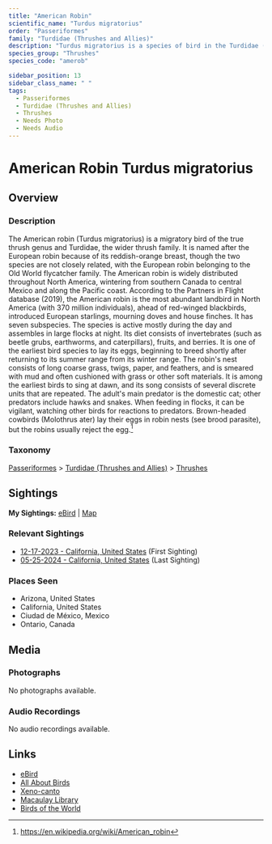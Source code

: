 ```yaml
---
title: "American Robin"
scientific_name: "Turdus migratorius"
order: "Passeriformes"
family: "Turdidae (Thrushes and Allies)"
description: "Turdus migratorius is a species of bird in the Turdidae (Thrushes and Allies) family. It has been observed 26 times."
species_group: "Thrushes"
species_code: "amerob"

sidebar_position: 13
sidebar_class_name: " "
tags: 
  - Passeriformes
  - Turdidae (Thrushes and Allies)
  - Thrushes
  - Needs Photo
  - Needs Audio
---
```


# American Robin <span className='sci_name'>Turdus migratorius</span>

## Overview

### Description
The American robin (Turdus migratorius) is a migratory bird of the true thrush genus and Turdidae, the wider thrush family. It is named after the European robin because of its reddish-orange breast, though the two species are not closely related, with the European robin belonging to the Old World flycatcher family. The American robin is widely distributed throughout North America, wintering from southern Canada to central Mexico and along the Pacific coast.
According to the Partners in Flight database (2019), the American robin is the most abundant landbird in North America (with 370 million individuals), ahead of red-winged blackbirds, introduced European starlings, mourning doves and house finches. It has seven subspecies.
The species is active mostly during the day and assembles in large flocks at night. Its diet consists of invertebrates (such as beetle grubs, earthworms, and caterpillars), fruits, and berries. It is one of the earliest bird species to lay its eggs, beginning to breed shortly after returning to its summer range from its winter range. The robin's nest consists of long coarse grass, twigs, paper, and feathers, and is smeared with mud and often cushioned with grass or other soft materials. It is among the earliest birds to sing at dawn, and its song consists of several discrete units that are repeated.
The adult's main predator is the domestic cat; other predators include hawks and snakes. When feeding in flocks, it can be vigilant, watching other birds for reactions to predators. Brown-headed cowbirds (Molothrus ater) lay their eggs in robin nests (see brood parasite), but the robins usually reject the egg.[^1]

[^1]: https://en.wikipedia.org/wiki/American_robin

### Taxonomy
[Passeriformes](/tags/passeriformes) > [Turdidae (Thrushes and Allies)](/tags/turdidae-thrushes-and-allies) > [Thrushes](/tags/thrushes)


## Sightings

**My Sightings:** [eBird](https://ebird.org/lifelist?r=world&time=life&spp=amerob) | [Map](/map?species_code=amerob)

### Relevant Sightings

* [12-17-2023 - California, United States](https://ebird.org/checklist/S156549375) (First Sighting)
* [05-25-2024 - California, United States](https://ebird.org/checklist/S177364706) (Last Sighting)

### Places Seen

* Arizona, United States
* California, United States
* Ciudad de México, Mexico
* Ontario, Canada



## Media
### Photographs
No photographs available.

### Audio Recordings
No audio recordings available.

## Links
* [eBird](https://ebird.org/species/amerob) 
* [All About Birds](https://www.allaboutbirds.org/guide/amerob) 
* [Xeno-canto](https://www.xeno-canto.org/species/turdus-migratorius) 
* [Macaulay Library](https://search.macaulaylibrary.org/catalog?taxonCode=amerob&sort=rating_rank_desc)
* [Birds of the World](https://birdsoftheworld.org/bow/species/amerob)
